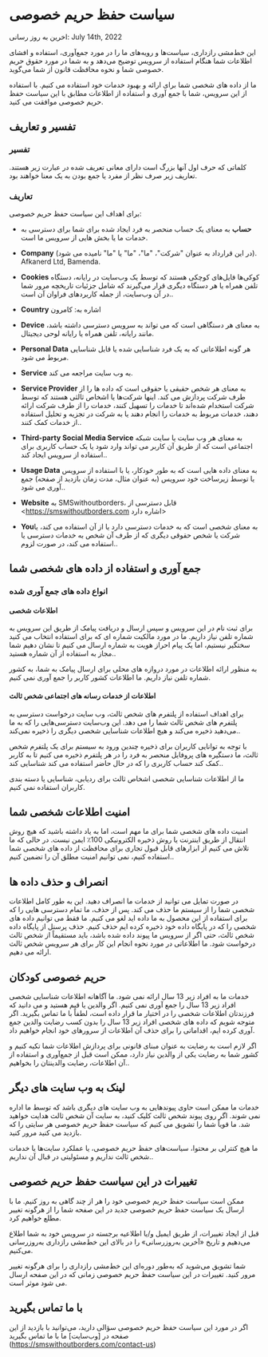 # سیاست حفظ حریم خصوصی

اخرین به روز رسانی: July 14th, 2022

این خط‌مشی رازداری، سیاست‌ها و رویه‌های ما را در مورد جمع‌آوری، استفاده و افشای اطلاعات شما هنگام استفاده از سرویس توضیح می‌دهد و به شما در مورد حقوق حریم خصوصی شما و نحوه محافظت قانون از شما می‌گوید.

ما از داده های شخصی شما برای ارائه و بهبود خدمات خود استفاده می کنیم. با استفاده از این سرویس، شما با جمع آوری و استفاده از اطلاعات مطابق با این سیاست حفظ حریم خصوصی موافقت می کنید.

## تفسیر و تعاریف

### تفسیر

کلماتی که حرف اول آنها بزرگ است دارای معانی تعریف شده در عبارت زیر هستند. تعاریف زیر صرف نظر از مفرد یا جمع بودن به یک معنا خواهند بود.

### تعاریف

برای اهداف این سیاست حفظ حریم خصوصی:

- **حساب** به معنای یک حساب منحصر به فرد ایجاد شده برای شما برای دسترسی به خدمات ما یا بخش هایی از سرویس ما است.

- **Company** (در این قرارداد به عنوان "شرکت"، "ما"، "ما" یا "ما" نامیده می شود). Afkanerd Ltd, Bamenda.

- **Cookies** کوکی‌ها فایل‌های کوچکی هستند که توسط یک وب‌سایت در رایانه، دستگاه تلفن همراه یا هر دستگاه دیگری قرار می‌گیرند که شامل جزئیات تاریخچه مرور شما در آن وب‌سایت، از جمله کاربردهای فراوان آن است..

- **Country** اشاره به: کامرون

- **Device** به معنای هر دستگاهی است که می تواند به سرویس دسترسی داشته باشد، مانند رایانه، تلفن همراه یا رایانه لوحی دیجیتال.

- **Personal Data** هر گونه اطلاعاتی که به یک فرد شناسایی شده یا قابل شناسایی مربوط می شود.

- **Service** به وب سایت مراجعه می کند.

- **Service Provider** به معنای هر شخص حقیقی یا حقوقی است که داده ها را از طرف شرکت پردازش می کند. اینها شرکت‌ها یا اشخاص ثالثی هستند که توسط شرکت استخدام شده‌اند تا خدمات را تسهیل کنند، خدمات را از طرف شرکت ارائه دهند، خدمات مربوط به خدمات را انجام دهند یا به شرکت در تجزیه و تحلیل استفاده از خدمات کمک کنند..

- **Third-party Social Media Service** به معنای هر وب سایت یا سایت شبکه اجتماعی است که از طریق آن کاربر می تواند وارد شود یا یک حساب کاربری برای استفاده از سرویس ایجاد کند..

- **Usage Data** به معنای داده هایی است که به طور خودکار، یا با استفاده از سرویس یا توسط زیرساخت خود سرویس (به عنوان مثال، مدت زمان بازدید از صفحه) جمع آوری می شود..

- **Website** به SMSwithoutborders، قابل دسترسی از <https://smswithoutborders.com اشاره دارد>

- **You**به معنای شخصی است که به خدمات دسترسی دارد یا از آن استفاده می کند، یا شرکت یا شخص حقوقی دیگری که از طرف آن شخص به خدمات دسترسی یا استفاده می کند، در صورت لزوم..

## جمع آوری و استفاده از داده های شخصی شما

### انواع داده های جمع آوری شده

#### اطلاعات شخصی

برای ثبت نام در این سرویس و سپس ارسال و دریافت پیامک از طریق این سرویس به شماره تلفن نیاز داریم. ما در مورد مالکیت شماره ای که برای استفاده انتخاب می کنید سختگیر نیستیم، اما یک پیام احراز هویت به شماره ارسال می کنیم تا نشان دهیم شما مجاز به استفاده از آن شماره هستید..

به منظور ارائه اطلاعات در مورد دروازه های محلی برای ارسال پیامک به شما، به کشور شماره تلفن نیاز داریم. ما اطلاعات کشور کاربر را جمع آوری نمی کنیم.

#### اطلاعات از خدمات رسانه های اجتماعی شخص ثالث

برای اهداف استفاده از پلتفرم های شخص ثالث، وب سایت درخواست دسترسی به پلتفرم های شخص ثالث شما را می دهد. این وب‌سایت دسترسی‌هایی را که به ما می‌دهید ذخیره می‌کند و هیچ اطلاعات شناسایی شخصی دیگری را ذخیره نمی‌کند..

با توجه به توانایی کاربران برای ذخیره چندین ورود به سیستم برای یک پلتفرم شخص ثالث، ما دستگیره های پروفایل منحصر به فرد را در هر پلتفرم ذخیره می کنیم تا به کاربر کمک کند حساب کاربری را که در حال حاضر استفاده می کند شناسایی کند..

ما از اطلاعات شناسایی شخصی اشخاص ثالث برای ردیابی، شناسایی یا دسته بندی کاربران استفاده نمی کنیم.

## امنیت اطلاعات شخصی شما

امنیت داده های شخصی شما برای ما مهم است، اما به یاد داشته باشید که هیچ روش انتقال از طریق اینترنت یا روش ذخیره الکترونیکی 100٪ ایمن نیست. در حالی که ما تلاش می کنیم از ابزارهای قابل قبول تجاری برای محافظت از داده های شخصی شما استفاده کنیم، نمی توانیم امنیت مطلق آن را تضمین کنیم..

## انصراف و حذف داده ها

در صورت تمایل می توانید از خدمات ما انصراف دهید. این به طور کامل اطلاعات شخصی شما را از سیستم ما حذف می کند. پس از حذف، ما تمام دسترسی هایی را که برای استفاده از این محصول به ما داده اید لغو می کنیم. ما فقط می توانیم داده های شخصی را که در پایگاه داده خود ذخیره کرده ایم حذف کنیم. حذف پرسنل از پایگاه داده شخص ثالث، حتی اگر از سرویس ما پیوند داده شده باشد، باید مستقیماً از شخص ثالث درخواست شود. ما اطلاعاتی در مورد نحوه انجام این کار برای هر سرویس شخص ثالث ارائه می دهیم.

## حریم خصوصی کودکان

خدمات ما به افراد زیر 13 سال ارائه نمی شود. ما آگاهانه اطلاعات شناسایی شخصی افراد زیر 13 سال را جمع آوری نمی کنیم. اگر والدین یا قیم هستید و می دانید که فرزندتان اطلاعات شخصی را در اختیار ما قرار داده است، لطفاً با ما تماس بگیرید. اگر متوجه شویم که داده های شخصی افراد زیر 13 سال را بدون کسب رضایت والدین جمع آوری کرده ایم، اقداماتی را برای حذف آن اطلاعات از سرورهای خود انجام خواهیم داد.

اگر لازم است به رضایت به عنوان مبنای قانونی برای پردازش اطلاعات شما تکیه کنیم و کشور شما به رضایت یکی از والدین نیاز دارد، ممکن است قبل از جمع‌آوری و استفاده از آن اطلاعات، رضایت والدینتان را بخواهیم..

## لینک به وب سایت های دیگر

خدمات ما ممکن است حاوی پیوندهایی به وب سایت های دیگری باشد که توسط ما اداره نمی شوند. اگر روی پیوند شخص ثالث کلیک کنید، به سایت آن شخص ثالث هدایت خواهید شد. ما قویاً شما را تشویق می کنیم که سیاست حفظ حریم خصوصی هر سایتی را که بازدید می کنید مرور کنید.

ما هیچ کنترلی بر محتوا، سیاست‌های حفظ حریم خصوصی، یا عملکرد سایت‌ها یا خدمات شخص ثالث نداریم و مسئولیتی در قبال آن نداریم..

## تغییرات در این سیاست حفظ حریم خصوصی

ممکن است سیاست حفظ حریم خصوصی خود را هر از چند گاهی به روز کنیم. ما با ارسال یک سیاست حفظ حریم خصوصی جدید در این صفحه شما را از هرگونه تغییر مطلع خواهیم کرد.

قبل از ایجاد تغییرات، از طریق ایمیل و/یا اطلاعیه برجسته در سرویس خود به شما اطلاع می‌دهیم و تاریخ «آخرین به‌روزرسانی» را در بالای این خط‌مشی رازداری به‌روزرسانی می‌کنیم.

شما تشویق می‌شوید که به‌طور دوره‌ای این خط‌مشی رازداری را برای هرگونه تغییر مرور کنید. تغییرات در این سیاست حفظ حریم خصوصی زمانی که در این صفحه ارسال می شود موثر است.

## با ما تماس بگیرید

اگر در مورد این سیاست حفظ حریم خصوصی سؤالی دارید، می‌توانید با بازدید از این صفحه در [وب‌سایت] ما با ما تماس بگیرید (https://smswithoutborders.com/contact-us)
